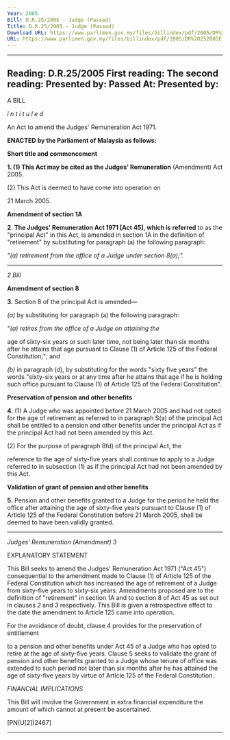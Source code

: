 ```yaml
---
Year: 2005
Bill: D.R.25/2005 - Judge (Passed)
Title: D.R.25/2005 - Judge (Passed)
Download URL: https://www.parlimen.gov.my/files/billindex/pdf/2005/DR%20252005E.pdf
URL: https://www.parlimen.gov.my/files/billindex/pdf/2005/DR%20252005E.pdf
---
```

---
Reading:
D.R.25/2005
First reading:
The second reading:
Presented by:
Passed At:
Presented by:
---

A BILL

_i n t i t u l e d_

An Act to amend the Judges' Remuneration Act 1971.

**ENACTED by the Parliament of Malaysia as follows:**

**Short title and commencement**

**1. (1) This Act may be cited as the Judges' Remuneration**
(Amendment) Act 2005.

(2) This Act is deemed to have come into operation on

21 March 2005.

**Amendment of section 1A**

**2. The Judges' Remuneration Act 1971 [Act 45], which is referred**
to as the "principal Act" in this Act, is amended in section 1A in
the definition of "retirement" by substituting for paragraph (a) the
following paragraph:

_"(a) retirement from the office of a Judge under section 8(a);"._


-----

_2_ _Bill_

**Amendment of section 8**

**3.** Section 8 of the principal Act is amended—

_(a)_ by substituting for paragraph (a) the following paragraph:

_“(a) retires from the office of a Judge on attaining the_

age of sixty-six years or such later time, not
being later than six months after he attains that
age pursuant to Clause (1) of Article 125 of the
Federal Constitution;"; and

_(b)_ in paragraph (d), by substituting for the words "sixty
five years" the words "sixty-six years or at any time after
he attains that age if he is holding such office pursuant
to Clause (1) of Article 125 of the Federal Constitution".

**Preservation of pension and other benefits**

**4.** (1) A Judge who was appointed before 21 March 2005 and had
not opted for the age of retirement as referred to in paragraph S(a)
of the principal Act shall be entitled to a pension and other benefits
under the principal Act as if the principal Act had not been amended
by this Act.

(2) For the purpose of paragraph 8fd) of the principal Act, the

reference to the age of sixty-five years shall continue to apply to
a Judge referred to in subsection (1) as if the principal Act had
not been amended by this Act.

**Validation of grant of pension and other benefits**

**5.** Pension and other benefits granted to a Judge for the period
he held the office after attaining the age of sixty-five years pursuant
to Clause (1) of Article 125 of the Federal Constitution before
21 March 2005, shall be deemed to have been validly granted.


-----

_Judges' Remuneration (Amendment)_ 3

EXPLANATORY STATEMENT

This Bill seeks to amend the Judges' Remuneration Act 1971 ("Act 45")
consequential to the amendment made to Clause (1) of Article 125 of the
Federal Constitution which has increased the age of retirement of a Judge from
sixty-five years to sixty-six years. Amendments proposed are to the definition
of "retirement" in section 1A and to section 8 of Act 45 as set out in clauses
_2_ and _3_ respectively. This Bill is given a retrospective effect to the date the
amendment to Article 125 came into operation.

For the avoidance of doubt, clause 4 provides for the preservation of entitlement

to a pension and other benefits under Act 45 of a Judge who has opted to retire
at the age of sixty-five years. Clause 5 seeks to validate the grant of pension
and other benefits granted to a Judge whose tenure of office was extended to
such period not later than six months after he has attained the age of sixty-five
years by virtue of Article 125 of the Federal Constitution.

_FINANCIAL IMPLICATIONS_

This Bill will involve the Government in extra financial expenditure the amount
of which cannot at present be ascertained.

[PN(U[2])2467]


-----

